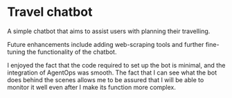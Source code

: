 # Travel chatbot

A simple chatbot that aims to assist users with planning their travelling.

Future enhancements include adding web-scraping tools and further fine-tuning the functionality of the chatbot.

I enjoyed the fact that the code required to set up the bot is minimal, and the integration of AgentOps was smooth. The fact that I can see what the bot does behind the scenes allows me to be assured that I will be able to monitor it well even after I make its function more complex.